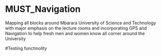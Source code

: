# MUST_Navigation
Mapping all blocks around Mbarara University of Science and Technology with major emphasis on the lecture rooms and incorporating GPS and Navigation to help fresh men and women know all corner around the University

#Testing functinolity
